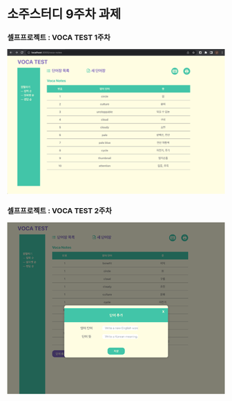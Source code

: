 <h1>소주스터디 9주차 과제</h1>
<h3>셀프프로젝트 : VOCA TEST 1주차</h3>


<img src="https://github.com/lttlsunshn/voca_test_01/blob/main/voca-test-01.png"/>

<h3>셀프프로젝트 : VOCA TEST 2주차</h3>


<img src="https://github.com/lttlsunshn/voca_test_01/blob/main/voca-test-02.png"/>

